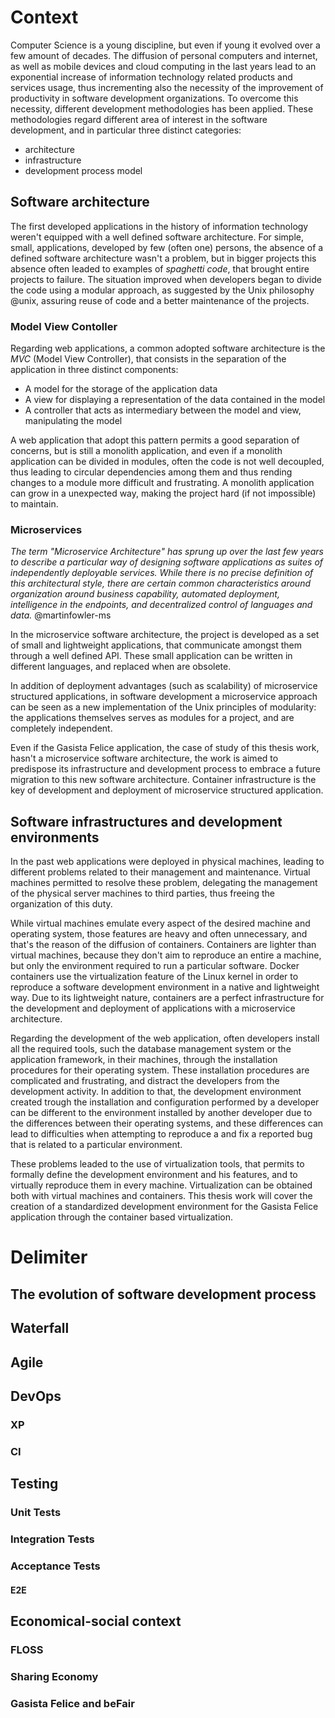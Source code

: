 # Context

Computer Science is a young discipline, but even if young it evolved over a few
amount of decades. The diffusion of personal computers and internet, as well as
mobile devices and cloud computing in the last years lead to an exponential
increase of information technology related products and services usage, thus
incrementing also the necessity of the improvement of productivity in software
development organizations. To overcome this necessity, different development
methodologies has been applied. These methodologies regard different area of
interest in the software development, and in particular three distinct
categories:

- architecture
- infrastructure
- development process model

## Software architecture

The first developed applications in the history of information technology
weren't equipped with a well defined software architecture. For simple, small,
applications, developed by few (often one) persons, the absence of a defined
software architecture wasn't a problem, but in bigger projects this absence
often leaded to examples of *spaghetti code*, that brought entire projects to
failure. The situation improved when developers began to divide the code using a
modular approach, as suggested by the Unix philosophy @unix, assuring reuse of
code and a better maintenance of the projects.

### Model View Contoller

Regarding web applications, a common adopted software architecture is the *MVC*
(Model View Controller), that consists in the separation of the application in
three distinct components:

- A model for the storage of the application data
- A view for displaying a representation of the data contained in the model
- A controller that acts as intermediary between the model and view,
  manipulating the model

A web application that adopt this pattern permits a good separation of concerns,
but is still a monolith application, and even if a monolith application can be
divided in modules, often the code is not well decoupled, thus leading to
circular dependencies among them and thus rending changes to a module more
difficult and frustrating. A monolith application can grow in a unexpected way,
making the project hard (if not impossible) to maintain.

### Microservices

 *The term "Microservice Architecture" has sprung up over the last few years to
 describe a particular way of designing software applications as suites of
 independently deployable services. While there is no precise definition of this
 architectural style, there are certain common characteristics around
 organization around business capability, automated deployment, intelligence in
 the endpoints, and decentralized control of languages and data.* @martinfowler-ms

In the microservice software architecture, the project is developed as a set of
small and lightweight applications, that communicate amongst them through a well
defined API. These small application can be written in different languages, and
replaced when are obsolete.

In addition of deployment advantages (such as scalability) of microservice
structured applications, in software development a microservice approach can be
seen as a new implementation of the Unix principles of modularity: the
applications themselves serves as modules for a project, and are completely
independent.

Even if the Gasista Felice application, the case of study of this thesis work,
hasn't a microservice software architecture, the work is aimed to predispose
its infrastructure and development process to embrace a future migration to this
new software architecture. Container infrastructure is the key of development
and deployment of microservice structured application.

## Software infrastructures and development environments

In the past web applications were deployed in physical machines, leading to
different problems related to their management and maintenance. Virtual
machines permitted to resolve these problem, delegating the management of the
physical server machines to third parties, thus freeing the organization of this
duty.

While virtual machines emulate every aspect of the desired machine and operating
system, those features are heavy and often unnecessary, and that's the reason of
the diffusion of containers. Containers are lighter than virtual machines,
because they don't aim to reproduce an entire a machine, but only the
environment required to run a particular software. Docker containers use the
virtualization feature of the Linux kernel in order to reproduce a software
development environment in a native and lightweight way. Due to its lightweight
nature, containers are a perfect infrastructure for the development and
deployment of applications with a microservice architecture.

Regarding the development of the web application, often developers install all
the required tools, such the database management system or the application
framework, in their machines, through the installation procedures for their
operating system. These installation procedures are complicated and frustrating,
and distract the developers from the development activity. In addition to that,
the development environment created trough the installation and configuration
performed by a developer can be different to the environment installed by
another developer due to the differences between their operating systems, and
these differences can lead to difficulties when attempting to reproduce a and
fix a reported bug that is related to a particular environment. 

These problems leaded to the use of virtualization tools, that permits to
formally define the development environment and his features, and to virtually
reproduce them in every machine. Virtualization can be obtained both with
virtual machines and containers. This thesis work will cover the creation of a
standardized development environment for the Gasista Felice application through
the container based virtualization.

# Delimiter


## The evolution of software development process

## Waterfall

## Agile 

## DevOps

### XP

### CI

## Testing

### Unit Tests 

### Integration Tests

### Acceptance Tests 

#### E2E

## Economical-social context

### FLOSS

### Sharing Economy

### Gasista Felice and beFair
